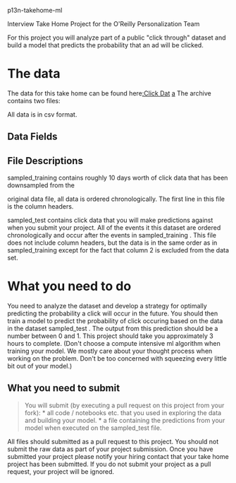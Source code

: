 p13n-takehome-ml

Interview Take Home Project for the O\'Reilly Personalization Team

For this project you will analyze part of a public \"click through\"
dataset and build a model that predicts the probability that an ad will
be clicked.

# The data

The data for this take home can be found here[:Click
Dat](https://storage.googleapis.com/p13n-takehome-ml/p13-takehome-ml.tar.gz)
[a](https://storage.googleapis.com/p13n-takehome-ml/p13-takehome-ml.tar.gz)
The archive contains two files:

All data is in csv format.

## Data Fields

## File Descriptions

sampled_training contains roughly 10 days worth of click data that has
been downsampled from the

original data file, all data is ordered chronologically. The first line
in this file is the column headers.

sampled_test contains click data that you will make predictions against
when you submit your project. All of the events it this dataset are
ordered chronologically and occur after the events in sampled_training .
This file does not include column headers, but the data is in the same
order as in sampled_training except for the fact that column 2 is
excluded from the data set.

# What you need to do

You need to analyze the dataset and develop a strategy for optimally
predicting the probability a click will occur in the future. You should
then train a model to predict the probability of click occuring based on
the data in the dataset sampled_test . The output from this prediction
should be a number between 0 and 1. This project should take you
approximately 3 hours to complete. (Don\'t choose a compute intensive ml
algorithm when training your model. We mostly care about your thought
process when working on the problem. Don\'t be too concerned with
squeezing every little bit out of your model.)

## What you need to submit

> You will submit (by executing a pull request on this project from your
> fork): \* all code / notebooks etc. that you used in exploring the
> data and building your model. \* a file containing the predictions
> from your model when executed on the sampled_test file.

All files should submitted as a pull request to this project. You should
not submit the raw data as part of your project submission. Once you
have submitted your project please notify your hiring contact that your
take home project has been submitted. If you do not submit your project
as a pull request, your project will be ignored.
